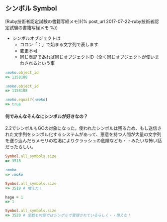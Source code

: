 ## シンボル Symbol

[Ruby技術者認定試験の書籍写経メモ]({% post_url 2017-07-22-ruby技術者認定試験の書籍写経メモ %})

- シンボルオブジェクトは
  - コロン「：」で始まる文字列で表します
  - 変更不可
  - 同じ表記であれば同じオブジェクトID（全く同じオブジェクトが使いまわされるという事

```ruby
:moko.object_id
=> 1158108

:moko.object_id
=> 1158108

:moko.equal?(:moko)
=> true
```

#### 何でみんなそんなにシンボルが好きなの？


2.2でシンボルもGCの対象になった。使われたシンボルは残るため、もし送信された文字列をシンボル化するシステムがあって、悪意を持つ人間が大量の文字列を送り込んだらメモリの枯渇によりクラッシュの危険なども・・みたいな怖い話だったらしい。

```ruby
Symbol.all_symbols.size
=> 3518

:moko
=> :moko

Symbol.all_symbols.size
=> 3519 # 増えた！

hage = 1
=> 1

Symbol.all_symbols.size
=> 3520 # 変数も内部ではシンボルで管理されているらしく・・増えた！
```
